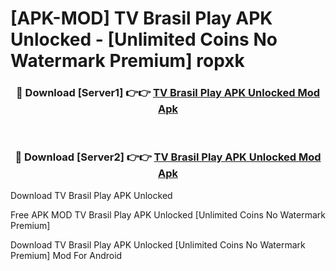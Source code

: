# [APK-MOD] TV Brasil Play APK Unlocked - [Unlimited Coins No Watermark Premium] ropxk



<div align="center">
<h3>🔴 Download [Server1] 👉👉 <a href="https://momento.my/?title=TV_Brasil_Play_APK_Unlocked">TV Brasil Play APK Unlocked Mod Apk</a></h3><br>

<h3>🔴 Download [Server2] 👉👉 <a href="https://momento.my/?title=TV_Brasil_Play_APK_Unlocked">TV Brasil Play APK Unlocked Mod Apk</a></h3>
</div>



Download TV Brasil Play APK Unlocked 

Free APK MOD TV Brasil Play APK Unlocked [Unlimited Coins No Watermark Premium]

Download TV Brasil Play APK Unlocked [Unlimited Coins No Watermark Premium] Mod For Android
